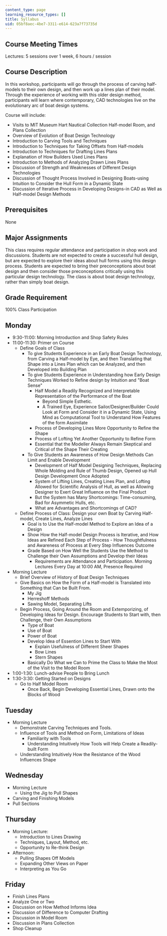 ```yaml
---
content_type: page
learning_resource_types: []
title: Syllabus
uid: 05bf8aec-4be7-3311-e614-623a7f73735d
---
```


Course Meeting Times
--------------------

Lectures: 5 sessions over 1 week, 6 hours / session

Course Description
------------------

In this workshop, participants will go through the process of carving half-models to their own design, and then work up a lines plan of their model. Through the experience of working with this older design method, participants will learn where contemporary, CAD technologies live on the evolutionary arc of boat design systems.

Course will include:

*   Visits to MIT Museum Hart Nautical Collection Half-model Room, and Plans Collection
*   Overview of Evolution of Boat Design Technology
*   Introduction to Carving Tools and Techniques
*   Introduction to Techniques for Taking Offsets from Half-models
*   Introduction to Techniques for Drafting Lines Plans
*   Explanation of How Builders Used Lines Plans
*   Introduction to Methods of Analyzing Drawn Lines Plans
*   Discussion of Strength and Weaknesses of Different Design Technologies
*   Discussion of Thought Process Involved in Designing Boats-using Intuition to Consider the Hull Form in a Dynamic State
*   Discussion of Iterative Process in Developing Designs-in CAD as Well as Half-model Design Methods

Prerequisites
-------------

None

Major Assignments
-----------------

This class requires regular attendance and participation in shop work and discussions. Students are not expected to create a successful hull design, but are expected to explore their ideas about hull forms using this design process. Students are expected to bring their preconceptions about boat design and then consider those preconceptions critically using this particular design technology. The class is about boat design technology, rather than simply boat design.

Grade Requirement
-----------------

100% Class Participation

Monday
------

*   9:30-11:00: Morning Introduction and Shop Safety Rules
*   11:00-11:30: Primer on Course
    *   Define Goals of Class
        *   To give Students Experience in an Early Boat Design Technology, from Carving a Half-model by Eye, and then Translating that Shape into a Lines Plan which can be Analyzed, and then Developed into Building Plan
        *   To give Students Experience in Understanding how Early Design Techniques Worked to Refine design by Intuition and "Boat Sense"
            *   Half Model a Readily Recognized and Interpretable Representation of the Performance of the Boat
                *   Beyond Simple Esthetic.
                *   A Trained Eye, Experience Sailor/Designer/Builder Could Look at Form and Consider it in a Dynamic State, Using Mind as Computational Tool to Understand How Features of the form Assimilate
            *   Process of Developing Lines More Opportunity to Refine the Shape
            *   Process of Lofting Yet Another Opportunity to Refine Form
            *   Essential that the Modeller Always Remain Skeptical and Critical of the Shape Their Creating
        *   To Give Students an Awareness of How Design Methods Can Limit and Enable Development
            *   Development of Half Model Designing Techniques, Replacing Whole Molding and Rule of Thumb Design, Opened up Hull Design Development Once Adopted
            *   System of Lifting Lines, Creating Lines Plan, and Lofting Allowed for Scientific Analysis of Hull, as well as Allowing Designer to Exert Great Influence on the Final Product
            *   But the System has Many Shortcomings: Time-consuming, Bad for Asymmetic Hulls, etc.
            *   What are Advantages and Shortcomings of CAD?
    *   Define Process of Class: Design your own Boat by Carving Half-model, Create Lines, Analyze Lines
        *   Goal is to Use the Half-model Method to Explore an Idea of a Design
        *   Show How the Half-model Design Process is Iterative, and How Ideas are Refined Each Step of Process - How Thoughtfulness and Awareness of Process at Every Step Influences Outcome
        *   Grade Based on How Well the Students Use the Method to Challenge their Own Assumptions and Develop their Ideas
            *   Requirements are Attendance and Participation. Morning Lectures Every Day at 10:00 AM, Presence Required
*   Morning Lecture
    *   Brief Overview of History of Boat Design Techniques
    *   Give Basics on How the Form of a Half-model is Translated into Something that Can be Built From.
        *   My Jig
        *   Herreshoff Methods
        *   Sawing Model, Separating Lifts
    *   Begin Process, Going Around the Room and Extemporizing, of Developing Ideas for Design. Encourage Students to Start with, then Challenge, their Own Assumptions
        *   Type of Boat
        *   Use of Boat
        *   Power of Boat
        *   Develop Idea of Essention Lines to Start With
            *   Explain Usefulness of Different Sheer Shapes
            *   Bow Lines
            *   Stern Shapes
        *   Basically Do What we Can to Prime the Class to Make the Most of the Visit to the Model Room
*   1:00-1:30: Lunch-advise People to Bring Lunch
*   1:30-3:30: Getting Started on Designs
    *   Go to Half Model Room
        *   Once Back, Begin Developing Essential Lines, Drawn onto the Blocks of Wood

Tuesday
-------

*   Morning Lecture
    *   Demonstrate Carving Techniques and Tools.
    *   Influence of Tools and Method on Form, Limitations of Ideas
        *   Familiarity with Tools
        *   Understanding Intuitively How Tools will Help Create a Readily-built Form
    *   Understanding Intuitively How the Resistance of the Wood Influences Shape

Wednesday
---------

*   Morning Lecture
    *   Using the Jig to Pull Shapes
*   Carving and Finishing Models
*   Pull Sections

Thursday
--------

*   Morning Lecture:
    *   Introduction to Lines Drawing
    *   Techniques, Layout, Method, etc.
    *   Opportunity to Re-think Design
*   Afternoon:
    *   Pulling Shapes Off Models
    *   Expanding Other Views on Paper
    *   Interpreting as You Go

Friday
------

*   Finish Lines Plans
*   Analyze One or Two
*   Discussion on How Method Informs Idea
*   Discussion of Difference to Computer Drafting
*   Discussion in Model Room
*   Discussion in Plans Collection
*   Shop Cleanup